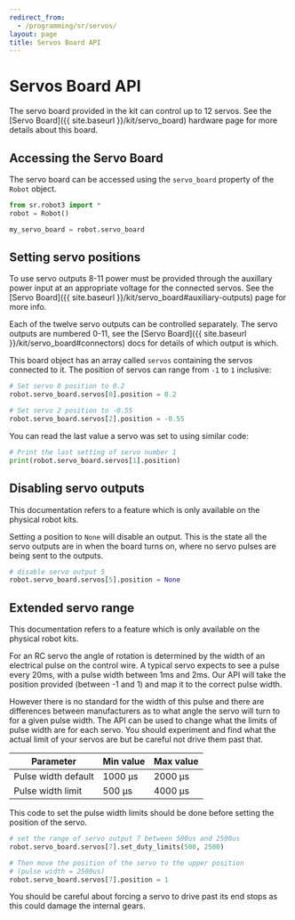 ```yaml
---
redirect_from:
  - /programming/sr/servos/
layout: page
title: Servos Board API
---
```


Servos Board API
================

The servo board provided in the kit can control up to 12 servos.
See the [Servo Board]({{ site.baseurl }}/kit/servo_board) hardware page for more details about this board.


Accessing the Servo Board
-------------------------

The servo board can be accessed using the `servo_board` property of the `Robot` object.

~~~~~ python
from sr.robot3 import *
robot = Robot()

my_servo_board = robot.servo_board
~~~~~


Setting servo positions
-----------------------

<div class="warning" markdown="1">
To use servo outputs 8-11 power must be provided through the auxillary power input at an appropriate voltage for the connected servos.
See the [Servo Board]({{ site.baseurl }}/kit/servo_board#auxiliary-outputs) page for more info.
</div>

Each of the twelve servo outputs can be controlled separately.
The servo outputs are numbered 0-11, see the [Servo Board]({{ site.baseurl }}/kit/servo_board#connectors) docs for details of which output is which.

This board object has an array called `servos` containing the servos connected to it.
The position of servos can range from `-1` to `1` inclusive:

~~~~~ python
# Set servo 0 position to 0.2
robot.servo_board.servos[0].position = 0.2

# Set servo 2 position to -0.55
robot.servo_board.servos[2].position = -0.55
~~~~~

You can read the last value a servo was set to using similar code:

~~~~~ python
# Print the last setting of servo number 1
print(robot.servo_board.servos[1].position)
~~~~~


Disabling servo outputs
-----------------------

<div class="info">
  This documentation refers to a feature which is only available on the physical robot kits.
</div>

Setting a position to `None` will disable an output.
This is the state all the servo outputs are in when the board turns on, where no servo pulses are being sent to the outputs.

~~~~~ python
# disable servo output 5
robot.servo_board.servos[5].position = None
~~~~~


Extended servo range
--------------------

<div class="info">
  This documentation refers to a feature which is only available on the physical robot kits.
</div>

For an RC servo the angle of rotation is determined by the width of an electrical pulse on the control wire.
A typical servo expects to see a pulse every 20ms, with a pulse width between 1ms and 2ms.
Our API will take the position provided (between -1 and 1) and map it to the correct pulse width.

However there is no standard for the width of this pulse and there are differences between manufacturers as to what angle the servo will turn to for a given pulse width.
The API can be used to change what the limits of pulse width are for each servo.
You should experiment and find what the actual limit of your servos are but be careful not drive them past that.

|     Parameter     |  Min value  |  Max value  |
|-------------------|-------------|-------------|
|Pulse width default|1000 &micro;s|2000 &micro;s|
|Pulse width limit  |500 &micro;s |4000 &micro;s|

This code to set the pulse width limits should be done before setting the position of the servo.

~~~~~ python
# set the range of servo output 7 between 500us and 2500us
robot.servo_board.servos[7].set_duty_limits(500, 2500)

# Then move the position of the servo to the upper position
# (pulse width = 2500us)
robot.servo_board.servos[7].position = 1
~~~~~

<div class="warning">
You should be careful about forcing a servo to drive past its end stops as this could damage the internal gears.
</div>
